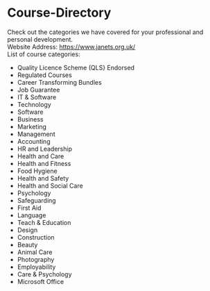 # Course-Directory
Check out the categories we have covered for your professional and personal development.<br>
Website Address: https://www.janets.org.uk/<br>
List of course categories: <br>
- Quality Licence Scheme  (QLS} Endorsed<br>
- Regulated Courses<br>
- Career Transforming Bundles<br>
- Job Guarantee<br>
- IT & Software<br>
- Technology<br>
- Software<br>
- Business<br>
- Marketing<br>
- Management<br>
- Accounting<br>
- HR and Leadership<br>
- Health and Care<br>
- Health and Fitness<br>
- Food Hygiene<br>
- Health and Safety<br>
- Health and Social Care<br>
- Psychology<br>
- Safeguarding<br>
- First Aid<br>
- Language<br>
- Teach & Education<br>
- Design<br>
- Construction<br>
- Beauty<br>
- Animal Care<br>
- Photography<br>
- Employability<br>
- Care & Psychology<br>
- Microsoft Office<br>
